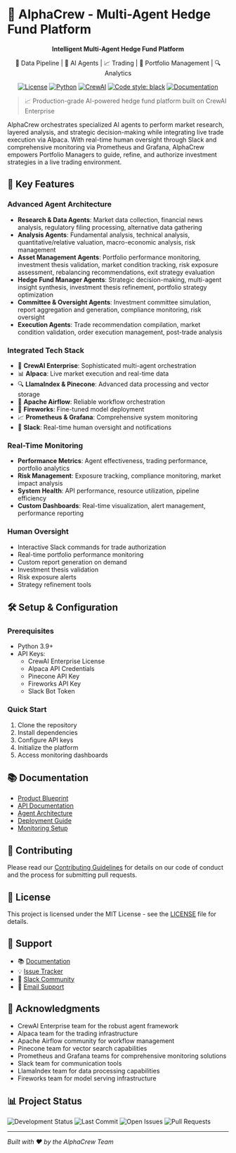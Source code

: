 # 🤖 AlphaCrew - Multi-Agent Hedge Fund Platform

<div align="center">

**Intelligent Multi-Agent Hedge Fund Platform**

🔄 Data Pipeline | 🧠 AI Agents | 📈 Trading | 🎯 Portfolio Management | 🔍 Analytics

[![License](https://img.shields.io/badge/license-MIT-blue.svg)](LICENSE)
[![Python](https://img.shields.io/badge/python-3.9%2B-blue)](https://www.python.org/downloads/)
[![CrewAI](https://img.shields.io/badge/CrewAI-Enterprise-orange)](https://crewai.com)
[![Code style: black](https://img.shields.io/badge/code%20style-black-000000.svg)](https://github.com/psf/black)
[![Documentation](https://img.shields.io/badge/docs-latest-brightgreen.svg)](docs/)

</div>

> 📈 Production-grade AI-powered hedge fund platform built on CrewAI Enterprise

AlphaCrew orchestrates specialized AI agents to perform market research, layered analysis, and strategic decision-making while integrating live trade execution via Alpaca. With real-time human oversight through Slack and comprehensive monitoring via Prometheus and Grafana, AlphaCrew empowers Portfolio Managers to guide, refine, and authorize investment strategies in a live trading environment.

## 🌟 Key Features

### Advanced Agent Architecture
- **Research & Data Agents**: Market data collection, financial news analysis, regulatory filing processing, alternative data gathering
- **Analysis Agents**: Fundamental analysis, technical analysis, quantitative/relative valuation, macro-economic analysis, risk management
- **Asset Management Agents**: Portfolio performance monitoring, investment thesis validation, market condition tracking, risk exposure assessment, rebalancing recommendations, exit strategy evaluation
- **Hedge Fund Manager Agents**: Strategic decision-making, multi-agent insight synthesis, investment thesis refinement, portfolio strategy optimization
- **Committee & Oversight Agents**: Investment committee simulation, report aggregation and generation, compliance monitoring, risk oversight
- **Execution Agents**: Trade recommendation compilation, market condition validation, order execution management, post-trade analysis

### Integrated Tech Stack
- 🧠 **CrewAI Enterprise**: Sophisticated multi-agent orchestration
- 📊 **Alpaca**: Live market execution and real-time data
- 🔍 **LlamaIndex & Pinecone**: Advanced data processing and vector storage
- 🔄 **Apache Airflow**: Reliable workflow orchestration
- 🚀 **Fireworks**: Fine-tuned model deployment
- 📈 **Prometheus & Grafana**: Comprehensive system monitoring
- 💬 **Slack**: Real-time human oversight and notifications

### Real-Time Monitoring
- **Performance Metrics**: Agent effectiveness, trading performance, portfolio analytics
- **Risk Management**: Exposure tracking, compliance monitoring, market impact analysis
- **System Health**: API performance, resource utilization, pipeline efficiency
- **Custom Dashboards**: Real-time visualization, alert management, performance reporting

### Human Oversight
- Interactive Slack commands for trade authorization
- Real-time portfolio performance monitoring
- Custom report generation on demand
- Investment thesis validation
- Risk exposure alerts
- Strategy refinement tools

## 🛠 Setup & Configuration

### Prerequisites
- Python 3.9+
- API Keys:
  - CrewAI Enterprise License
  - Alpaca API Credentials
  - Pinecone API Key
  - Fireworks API Key
  - Slack Bot Token

### Quick Start
1. Clone the repository
2. Install dependencies
3. Configure API keys
4. Initialize the platform
5. Access monitoring dashboards

## 📚 Documentation

- [Product Blueprint](BLUEPRINT.md)
- [API Documentation](docs/API.md)
- [Agent Architecture](docs/AGENTS.md)
- [Deployment Guide](docs/DEPLOYMENT.md)
- [Monitoring Setup](docs/MONITORING.md)

## 🤝 Contributing

Please read our [Contributing Guidelines](CONTRIBUTING.md) for details on our code of conduct and the process for submitting pull requests.

## 📄 License

This project is licensed under the MIT License - see the [LICENSE](LICENSE) file for details.

## 💬 Support

- 📚 [Documentation](docs/)
- 💡 [Issue Tracker](https://github.com/drukpa1455/AlphaCrew/issues)
- 🤝 [Slack Community](https://alphacrew.slack.com)
- 📧 [Email Support](mailto:support@alphacrew.com)

## 🙏 Acknowledgments

- CrewAI Enterprise team for the robust agent framework
- Alpaca team for the trading infrastructure
- Apache Airflow community for workflow management
- Pinecone team for vector search capabilities
- Prometheus and Grafana teams for comprehensive monitoring solutions
- Slack team for communication tools
- LlamaIndex team for data processing capabilities
- Fireworks team for model serving infrastructure

## 📊 Project Status

![Development Status](https://img.shields.io/badge/status-alpha-orange)
![Last Commit](https://img.shields.io/github/last-commit/drukpa1455/AlphaCrew)
![Open Issues](https://img.shields.io/github/issues/drukpa1455/AlphaCrew)
![Pull Requests](https://img.shields.io/github/issues-pr/drukpa1455/AlphaCrew)

---

*Built with ❤️ by the AlphaCrew Team*

